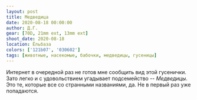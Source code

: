 ```yaml
---
layout: post
title: Медведица
date: 2020-08-18 00:00:00
author: Д.Г.
gear: [70D, 21mm ext, 13mm ext]
shoot_date: 2020-08-18
location: Ёльбаза
colors: ['121b07', '030602']
tags: [животные, насекомые, бабочки, медведицы, гусеницы]
---
```

Интернет в очередной раз не готов мне сообщить вид этой гусенички. Зато легко и с удовольствием угадывает подсемейство -- _Медведицы_. Это те, которые все со странными названиями, да. Не в первый раз уже попадаются.